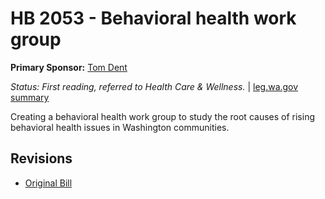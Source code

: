 # HB 2053 - Behavioral health work group
**Primary Sponsor:** [Tom Dent](/person/leg/tom.dent.md)

*Status: First reading, referred to Health Care & Wellness.* | [leg.wa.gov summary](https://app.leg.wa.gov/billsummary?BillNumber=2053&Year=2021)

Creating a behavioral health work group to study the root causes of rising behavioral health issues in Washington communities.

## Revisions
* [Original Bill](1/)